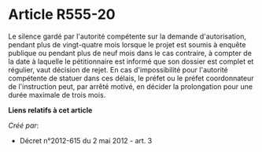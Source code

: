 # Article R555-20

Le silence gardé par l'autorité compétente sur la demande  d'autorisation, pendant plus de vingt-quatre mois lorsque le
projet est  soumis à enquête publique ou pendant plus de neuf mois dans le cas  contraire, à compter de la date à laquelle le
pétitionnaire est informé  que son dossier est complet et régulier, vaut décision de rejet. En cas  d'impossibilité pour
l'autorité compétente de statuer dans ces délais,  le préfet ou le préfet coordonnateur de l'instruction peut, par arrêté
motivé, en décider la prolongation pour une durée maximale de trois  mois.

**Liens relatifs à cet article**

_Créé par_:

  - Décret n°2012-615 du 2 mai 2012 - art. 3
